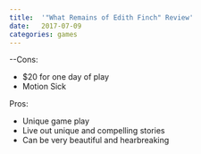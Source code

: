 ```yaml
---
title:  '"What Remains of Edith Finch" Review'
date:   2017-07-09
categories: games
---
```


--Cons: 
* $20 for one day of play
* Motion Sick

Pros:
* Unique game play
* Live out unique and compelling stories
* Can be very beautiful and hearbreaking